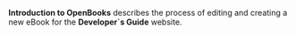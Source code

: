 <!---
title: Einleitung zu Buch1
template: book_index.html
id: Buch1
chapters:
  - introduction.md
  - editing_existing_books.md

--->

**Introduction to OpenBooks** describes the process of editing and creating a new eBook for the **Developer`s Guide** website.
